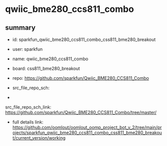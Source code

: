 # qwiic_bme280_ccs811_combo
 
## summary 
* id: sparkfun_qwiic_bme280_ccs811_combo_css811_bme280_breakout
* user: sparkfun
* name: qwiic_bme280_ccs811_combo
* board: css811_bme280_breakout
* repo: https://github.com/sparkfun/Qwiic_BME280_CCS811_Combo



* src_file_repo_sch: 
*
 src_file_repo_sch_link: https://github.com/sparkfun/Qwiic_BME280_CCS811_Combo/tree/master/
* full details link: https://github.com/oomlout/oomlout_oomp_project_bot_v_2/tree/main/projects/sparkfun_qwiic_bme280_ccs811_combo_css811_bme280_breakout/current_version/working  






